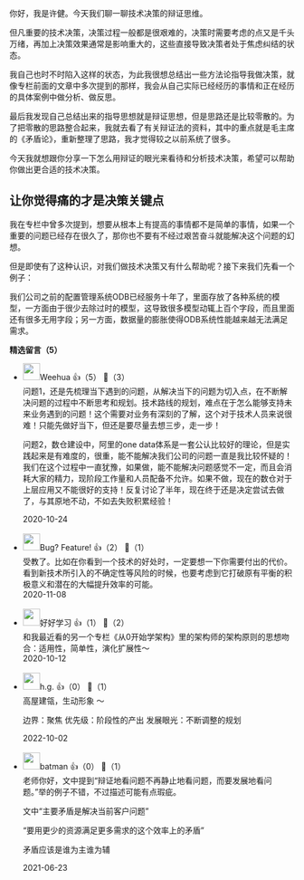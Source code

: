 你好，我是许健。今天我们聊一聊技术决策的辩证思维。

但凡重要的技术决策，决策过程一般都是很艰难的，决策时需要考虑的点又是千头万绪，再加上决策效果通常是影响重大的，这些直接导致决策者处于焦虑纠结的状态。

我自己也时不时陷入这样的状态，为此我很想总结出一些方法论指导我做决策，就像专栏前面的文章中多次提到的那样，我会从自己实际已经经历的事情和正在经历的具体案例中做分析、做反思。

最后我发现自己总结出来的指导思想就是辩证思想，但是思路还是比较零散的。为了把零散的思路整合起来，我就去看了有关辩证法的资料，其中的重点就是毛主席的《矛盾论》，重新整理了思路，我才觉得较之以前系统了很多。

今天我就想跟你分享一下怎么用辩证的眼光来看待和分析技术决策，希望可以帮助你做出更合适的技术决策。

## 让你觉得痛的才是决策关键点

我在专栏中曾多次提到，想要从根本上有提高的事情都不是简单的事情，如果一个重要的问题已经存在很久了，那你也不要有不经过艰苦奋斗就能解决这个问题的幻想。

但是即使有了这种认识，对我们做技术决策又有什么帮助呢？接下来我们先看一个例子：

我们公司之前的配置管理系统ODB已经服务十年了，里面存放了各种系统的模型，一方面由于很少去除过时的模型，这导致很多模型动辄上百个字段，而且里面还有很多无用字段；另一方面，数据量的膨胀使得ODB系统性能越来越无法满足需求。
<div><strong>精选留言（5）</strong></div><ul>
<li><img src="https://static001.geekbang.org/account/avatar/00/11/da/e8/d49dfa94.jpg" width="30px"><span>Weehua</span> 👍（5） 💬（3）<div>问题1，还是先梳理当下遇到的问题，从解决当下的问题为切入点，在不断解决问题的过程中不断思考和规划。技术路线的规划，难点在于怎么能够支持未来业务遇到的问题！这个需要对业务有深刻的了解，这个对于技术人员来说很难！只能先做好当下，但还是要尽量去想三步，走一步！

问题2，数仓建设中，阿里的one data体系是一套公认比较好的理论，但是实践起来是有难度的，很重，能不能解决我们公司的问题一直是我比较怀疑的！我们在这个过程中一直犹豫，如果做，能不能解决问题感觉不一定，而且会消耗大家的精力，现阶段工作量和人员配备不允许。如果不做，现在的数仓对于上层应用又不能很好的支持！反复讨论了半年，现在终于还是决定尝试去做了，与其原地不动，不如去失败积累经验！</div>2020-10-24</li><br/><li><img src="https://static001.geekbang.org/account/avatar/00/11/c4/f3/92f654f1.jpg" width="30px"><span>Bug? Feature!</span> 👍（2） 💬（1）<div>受教了。比如在你看到一个技术的好处时，一定要想一下你需要付出的代价。看到新技术所引入的不确定性等风险的时候，也要考虑到它打破原有平衡的积极意义和潜在的大幅提升效率的可能。</div>2020-11-08</li><br/><li><img src="https://static001.geekbang.org/account/avatar/00/1a/e3/8f/77b5a753.jpg" width="30px"><span>好好学习</span> 👍（1） 💬（2）<div>和我最近看的另一个专栏《从0开始学架构》里的架构师的架构原则的思想吻合：适用性，简单性，演化扩展性～</div>2020-10-12</li><br/><li><img src="https://static001.geekbang.org/account/avatar/00/10/ea/0a/f82fa85d.jpg" width="30px"><span>h.g.</span> 👍（0） 💬（1）<div>高屋建瓴，生动形象 ～

边界：聚焦
优先级：阶段性的产出
发展眼光：不断调整的规划</div>2022-10-02</li><br/><li><img src="http://thirdwx.qlogo.cn/mmopen/vi_32/IIkdC2gohpcibib0AJvSdnJQefAuQYGlLySQOticThpF7Ck9WuDUQLJlgZ7ic13LIFnGBXXbMsSP3nZsbibBN98ZjGA/132" width="30px"><span>batman</span> 👍（0） 💬（1）<div>老师你好，文中提到“辩证地看问题不再静止地看问题，而要发展地看问题。”举的例子不错，不过描述可能有点瑕疵。

文中“主要矛盾是解决当前客户问题”

“要用更少的资源满足更多需求的这个效率上的矛盾”

矛盾应该是谁为主谁为辅</div>2021-06-23</li><br/>
</ul>